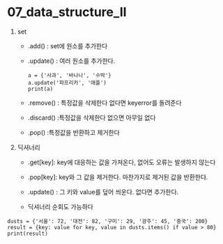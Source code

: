 # 07_data_structure_II

1. set 
   - .add() : set에 원소를 추가한다
   
   - .update() : 여러 원소를 추가한다.
   
     ```
     a = {'사과', '바나나', '수박'}
     a.update('파프리카', '애플')
     print(a)
     ```
   
   - .remove() : 특정값을 삭제한다 없다면 keyerror를 돌려준다
   
   - .discard() :특정값을 삭제한다 없으면 아무일 없다
   
   - .pop() :특정값을 반환하고 제거한다
   
2. 딕셔너리

   - .get[key]: key에 대응하는 값을 가져온다, 없어도 오류는 발생하지 않는다
   - .pop[key]: key와 그 값을 제거한다. 마찬가지로 제거된 값을 반환한다.

   - .update() : 그 키와 value를 덮어 씌운다. 없다면 추가한다.
   - 딕셔너리 순회도 가능하다

```
dusts = {'서울': 72, '대전': 82, '구미': 29, '광주': 45, '중국': 200}
result = {key: value for key, value in dusts.items() if value > 80}
print(result)
```

